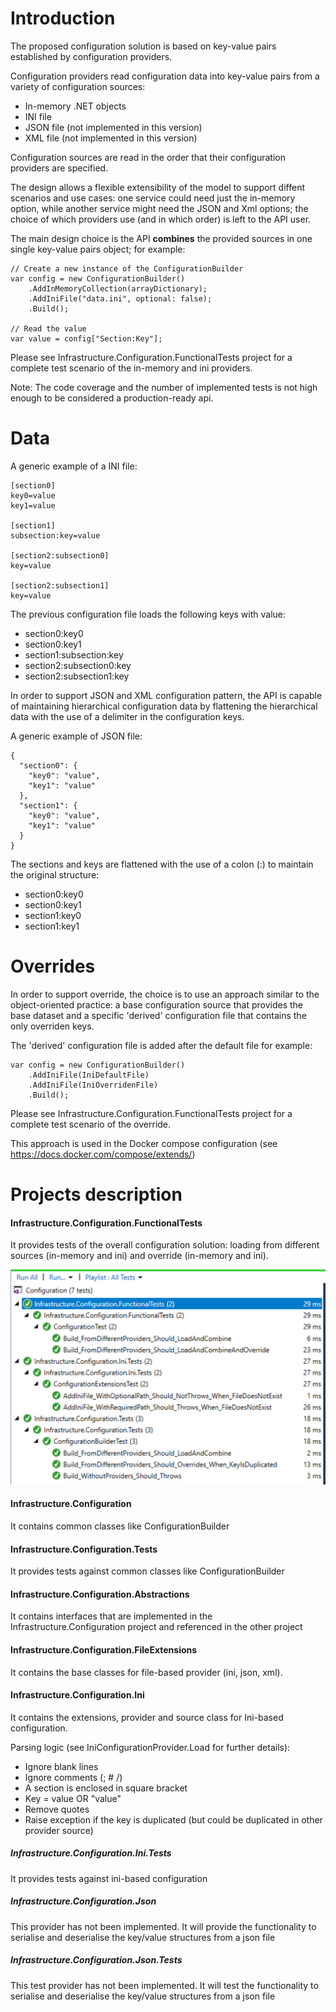 # Introduction

The proposed configuration solution is based on key-value pairs established by configuration providers. 

Configuration providers read configuration data into key-value pairs from a variety of configuration sources:

* In-memory .NET objects
* INI file
* JSON file (not implemented in this version)
* XML file (not implemented in this version)

Configuration sources are read in the order that their configuration providers are specified.

The design allows a flexible extensibility of the model to support diffent scenarios and use cases:
one service could need just the in-memory option, while another service might need the JSON and Xml options; the choice of which providers use (and in which order) is left to the API user.

The main design choice is the API **combines** the provided sources in one single key-value pairs object; for example:

```
// Create a new instance of the ConfigurationBuilder  
var config = new ConfigurationBuilder()
    .AddInMemoryCollection(arrayDictionary);
    .AddIniFile("data.ini", optional: false);
    .Build();

// Read the value
var value = config["Section:Key"];

```

Please see Infrastructure.Configuration.FunctionalTests project for a complete test scenario of the in-memory and ini providers.

Note: The code coverage and the number of implemented tests is not high enough to be considered a production-ready api.

# Data 

A generic example of a INI file:

```
[section0]
key0=value
key1=value

[section1]
subsection:key=value

[section2:subsection0]
key=value

[section2:subsection1]
key=value

```

The previous configuration file loads the following keys with value:

* section0:key0
* section0:key1
* section1:subsection:key
* section2:subsection0:key
* section2:subsection1:key

In order to support JSON and XML configuration pattern, the API is capable of maintaining hierarchical configuration data by flattening the hierarchical data with the use of a delimiter in the configuration keys.

A generic example of JSON file:

```
{
  "section0": {
    "key0": "value",
    "key1": "value"
  },
  "section1": {
    "key0": "value",
    "key1": "value"
  }
}
```

The sections and keys are flattened with the use of a colon (:) to maintain the original structure:

* section0:key0
* section0:key1
* section1:key0
* section1:key1



#  Overrides

In order to support override, the choice is to use an approach similar to the object-oriented practice: a base configuration source that provides the base dataset and a specific 'derived' configuration file that contains the only overriden keys.

The 'derived' configuration file is added after the default file for example:

```
var config = new ConfigurationBuilder()
    .AddIniFile(IniDefaultFile)
    .AddIniFile(IniOverridenFile)
    .Build();
```

Please see Infrastructure.Configuration.FunctionalTests project for a complete test scenario of the override.

This approach is used in the Docker compose configuration (see https://docs.docker.com/compose/extends/) 

#  Projects description

#### Infrastructure.Configuration.FunctionalTests

It provides tests of the overall configuration solution: loading from different sources (in-memory and ini) and override (in-memory and ini).

![Test result](https://github.com/LucaRegnicoli/configuration/blob/master/Test-Explore.png)


#### Infrastructure.Configuration

It contains common classes like ConfigurationBuilder

#### Infrastructure.Configuration.Tests

It provides tests against common classes like ConfigurationBuilder

#### Infrastructure.Configuration.Abstractions

It contains interfaces that are implemented in the Infrastructure.Configuration project and referenced in the other project

#### Infrastructure.Configuration.FileExtensions

It contains the base classes for file-based provider (ini, json, xml).

#### Infrastructure.Configuration.Ini

It contains the extensions, provider and source class for Ini-based configuration.

Parsing logic (see IniConfigurationProvider.Load for further details):
* Ignore blank lines
* Ignore comments (; # /)
* A section is enclosed in square bracket
* Key = value OR "value"
* Remove quotes
* Raise exception if the key is duplicated (but could be duplicated in other provider source)

##### Infrastructure.Configuration.Ini.Tests

It provides tests against ini-based configuration

##### Infrastructure.Configuration.Json

This provider has not been implemented.
It will provide the functionality to serialise and deserialise the key/value structures from a json file

##### Infrastructure.Configuration.Json.Tests

This test provider has not been implemented.
It will test the functionality to serialise and deserialise the key/value structures from a json file








